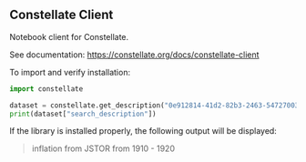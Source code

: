 ## Constellate Client

Notebook client for Constellate.

See documentation: https://constellate.org/docs/constellate-client

To import and verify installation:
```python
import constellate

dataset = constellate.get_description("0e912814-41d2-82b3-2463-5472700303e3")
print(dataset["search_description"])
```

If the library is installed properly, the following output will be displayed:

>inflation from JSTOR from 1910 - 1920